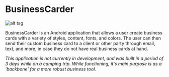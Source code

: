 # BusinessCarder

![alt tag](http://d2q4nobwyhnvov.cloudfront.net/54f2590c-0054-412a-8729-8153d4ac5a69/4yaa9mfj/img/businesscarder.png)

BusinessCarder is an Android application that allows a user create business cards with a variety of styles, content, fonts, and colors. The user can then send their custom business card to a client or other party through email, text, and more, in case they do not have real business cards at hand.

*This application is not currently in development, and was built in a period of 3 days while on a camping trip. While functioning, it's main purpose is as a 'backbone' for a more robust business tool.*
